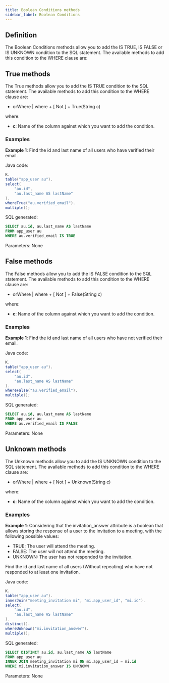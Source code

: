 ```yaml
---
title: Boolean Conditions methods
sidebar_label: Boolean Conditions
---
```


## Definition

The Boolean Conditions methods allow you to add the IS TRUE, IS FALSE or IS UNKNOWN condition to the SQL statement. The available methods to add this condition to the WHERE clause are:

## True methods

The True methods allow you to add the IS TRUE condition to the SQL statement. The available methods to add this condition to the WHERE clause are:

- orWhere | where + [ Not ] + True(String c)

where:

- **c**: Name of the column against which you want to add the condition.

### Examples

**Example 1**: Find the id and last name of all users who have verified their email.

Java code:

```java
K.
table("app_user au").
select(
    "au.id",
    "au.last_name AS lastName"
).
whereTrue("au.verified_email").
multiple();
```

SQL generated:

```sql
SELECT au.id, au.last_name AS lastName
FROM app_user au
WHERE au.verified_email IS TRUE
```

Parameters: None

## False methods

The False methods allow you to add the IS FALSE condition to the SQL statement. The available methods to add this condition to the WHERE clause are:

- orWhere | where + [ Not ] + False(String c)

where:

- **c**: Name of the column against which you want to add the condition.

### Examples

**Example 1**: Find the id and last name of all users who have not verified their email.

Java code:

```java
K.
table("app_user au").
select(
    "au.id",
    "au.last_name AS lastName"
).
whereFalse("au.verified_email").
multiple();
```

SQL generated:

```sql
SELECT au.id, au.last_name AS lastName
FROM app_user au
WHERE au.verified_email IS FALSE
```

Parameters: None

## Unknown methods

The Unknown methods allow you to add the IS UNKNOWN condition to the SQL statement. The available methods to add this condition to the WHERE clause are:

- orWhere | where + [ Not ] + Unknown(String c)

where:

- **c**: Name of the column against which you want to add the condition.

### Examples

**Example 1**:  Considering that the invitation_answer attribute is a boolean that allows storing the response of a user to the invitation to a meeting, with the following possible values:

- TRUE: The user will attend the meeting.
- FALSE: The user will not attend the meeting.
- UNKNOWN: The user has not responded to the invitation.

Find the id and last name of all users (Without repeating) who have not responded to at least one invitation.

Java code:

```java
K.
table("app_user au").
innerJoin("meeting_invitation mi", "mi.app_user_id", "mi.id").
select(
    "au.id",
    "au.last_name AS lastName"
).
distinct().
whereUnknown("mi.invitation_answer").
multiple();
```

SQL generated:

```sql
SELECT DISTINCT au.id, au.last_name AS lastName
FROM app_user au
INNER JOIN meeting_invitation mi ON mi.app_user_id = mi.id
WHERE mi.invitation_answer IS UNKNOWN
```

Parameters: None
